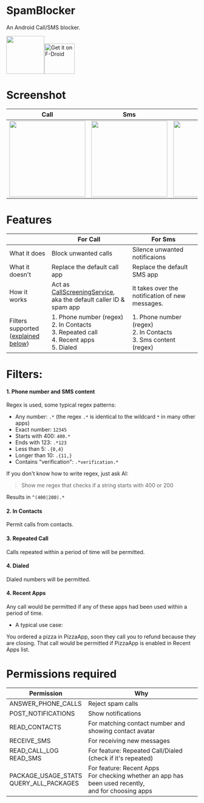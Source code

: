 # SpamBlocker
An Android Call/SMS blocker. 

<img src="https://github.com/aj3423/SpamBlocker/assets/4710875/9d44afe7-2524-4b34-8bf3-ba285200bb5c" height="100">[<img src="https://fdroid.gitlab.io/artwork/badge/get-it-on.png"
     alt="Get it on F-Droid"
     height="80">](https://f-droid.org/packages/spam.blocker/)

# Screenshot
| Call        | Sms         | Setting     | Notification |
| ----        | ----        | ----        | ----         |
| <img src="https://github.com/aj3423/SpamBlocker/assets/4710875/984e1186-7f8a-453e-bc30-bcd5440325b9" width="200"> | <img src="https://github.com/aj3423/SpamBlocker/assets/4710875/d613606c-d99d-49ef-871f-4bbd66da27d4" width="200"> | <img src="https://github.com/aj3423/SpamBlocker/assets/4710875/01af34a8-0434-4f9a-bc48-3f5f2891ca7d" width="200"> | <img src="https://github.com/aj3423/SpamBlocker/assets/4710875/fedbab0e-620b-40f3-b6e4-3ef3accfa61d" width="200">  |



# Features
|                                                    | For Call                                                                                                                                               | For Sms                                                                                                        |
| ----                                               | ----                                                                                                                                               | ----                                                                                                       |
| What it does                                       | Block unwanted calls                                                                                                                               | Silence unwanted notificaions                                                                               |
| What it doesn't                                    | Replace the default call app                                                                                                                       | Replace the default SMS app                                                                                |
| How it works                                       | Act as [CallScreeningService](https://developer.android.com/reference/android/telecom/CallScreeningService),<br>aka the default caller ID & spam app | It takes over the notification of new messages. |
| Filters supported<br>([explained below](#Filters)) | 1. Phone number (regex)<br>2. In Contacts<br>3. Repeated call<br>4. Recent apps<br>5. Dialed                                                                     | 1. Phone number (regex)<br>2. In Contacts<br>3. Sms content (regex)                                        |



# Filters:
#### 1. Phone number and SMS content

Regex is used, some typical regex patterns:

- Any number: `.*` (the regex `.*` is identical to the wildcard `*` in many other apps)
- Exact number: `12345`
- Starts with 400: `400.*`
- Ends with 123: `.*123`
- Less than 5: `.{0,4}`
- Longer than 10: `.{11,}`
- Contains "verification": `.*verification.*`

If you don't know how to write regex, just ask AI: 
> Show me regex that checks if a string starts with 400 or 200

Results in `^(400|200).*`

#### 2. In Contacts
Permit calls from contacts.

#### 3. Repeated Call
Calls repeated within a period of time will be permitted.

#### 4. Dialed
Dialed numbers will be permitted.

#### 4. Recent Apps
Any call would be permitted if any of these apps had been used within a period of time.

- A typical use case: 

You ordered a pizza in PizzaApp, soon they call you to refund because they are closing. That call would be permitted if PizzaApp is enabled in Recent Apps list.


# Permissions required

| Permission             | Why                                                             |
| ----                   | ----                                                            |
| ANSWER_PHONE_CALLS     | Reject spam calls                                               |
| POST_NOTIFICATIONS     | Show notifications                                              |
| READ_CONTACTS          | For matching contact number and showing contact avatar          |
| RECEIVE_SMS            | For receiving new messages                                      |
| READ_CALL_LOG<br>READ_SMS | For feature: Repeated Call/Dialed (check if it's repeated)   |
| PACKAGE_USAGE_STATS<br>QUERY_ALL_PACKAGES    | For feature: Recent Apps <br>For checking whether an app has been used recently,<br>and for choosing apps  |

